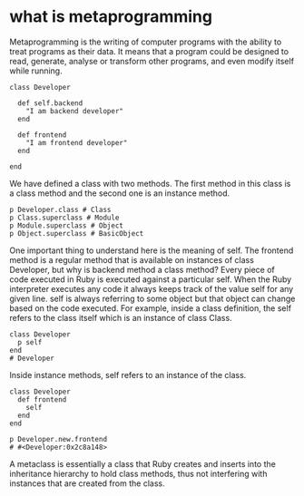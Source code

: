 # what is metaprogramming

Metaprogramming is the writing of computer programs with the ability to treat programs as their data. It means that a program could be designed to read, generate, analyse or transform other programs, and even modify itself while running.

    class Developer
    
      def self.backend
        "I am backend developer"
      end
      
      def frontend
        "I am frontend developer"
      end
    
    end

We have defined a class with two methods. The first method in this class is a class method and the second one is an instance method.

    p Developer.class # Class
    p Class.superclass # Module
    p Module.superclass # Object
    p Object.superclass # BasicObject

One important thing to understand here is the meaning of self. The frontend method is a regular method that is available on instances of class Developer, but why is backend method a class method? Every piece of code executed in Ruby is executed against a particular self. When the Ruby interpreter executes any code it always keeps track of the value self for any given line. self is always referring to some object but that object can change based on the code executed. For example, inside a class definition, the self refers to the class itself which is an instance of class Class.

    class Developer
      p self 
    end
    # Developer

Inside instance methods, self refers to an instance of the class.

    class Developer
      def frontend
        self
      end
    end
     
    p Developer.new.frontend
    # #<Developer:0x2c8a148>

A metaclass is essentially a class that Ruby creates and inserts into the inheritance hierarchy to hold class methods, thus not interfering with instances that are created from the class.







































